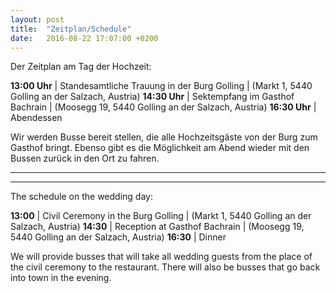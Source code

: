 ```yaml
---
layout: post
title:  "Zeitplan/Schedule"
date:   2016-08-22 17:07:00 +0200
---
```


Der Zeitplan am Tag der Hochzeit:

**13:00 Uhr** | Standesamtliche Trauung in der Burg Golling
	      | (Markt 1, 5440 Golling an der Salzach, Austria)
**14:30 Uhr** | Sektempfang im Gasthof Bachrain
              | (Moosegg 19, 5440 Golling an der Salzach, Austria)
**16:30 Uhr** | Abendessen



Wir werden Busse bereit stellen, die alle Hochzeitsgäste von der Burg zum
Gasthof bringt. Ebenso gibt es die Möglichkeit am Abend wieder mit den Bussen
zurück in den Ort zu fahren.

----
----

The schedule on the wedding day:

**13:00** | Civil Ceremony in the Burg Golling
	      | (Markt 1, 5440 Golling an der Salzach, Austria)
**14:30** | Reception at Gasthof Bachrain
              | (Moosegg 19, 5440 Golling an der Salzach, Austria)
**16:30** | Dinner

We will provide busses that will take all wedding guests from the place of the
civil ceremony to the restaurant. There will also be busses that go back into
town in the evening.



